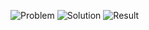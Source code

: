 ![Problem](https://github.com/flcristian/back-end-challenges/blob/master/merge-sorted-lists/problem.png)
![Solution](https://github.com/flcristian/back-end-challenges/blob/master/merge-sorted-lists/solution.png)
![Result](https://github.com/flcristian/back-end-challenges/blob/master/merge-sorted-lists/result.png)
